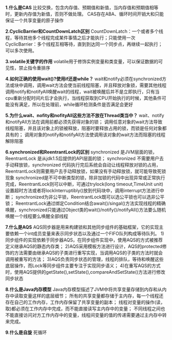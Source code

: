 **1.什么是CAS**
比较交换，包含内存值、预期值和新值，当内存值和预期值相等时，更新内存值为新值，否则不做处理。
CAS存在ABA、循环时间开销大和只能保证一个共享变量的原子操作

**2.CyclicBarrier和CountDownLatch区别**
CountDownLatch：一个或者多个线程，等待其他多个线程完成某件事情之后才能执行；只能使用一次
CyclicBarrier：多个线程互相等待，直到到达同一个同步点，再继续一起执行；可以多次使用。

**3.volatile关键字的作用**
volatile用于修饰实例变量和类变量，可以保证数据的可见性，禁止指令重排序

**4.如何正确的使用wait()?使用if还是while？**
wait和notify必须在synchronized方法或块中调用，调用wait方法会使当前线程阻塞，并且释放对象锁，需要其他线程调用notify和notifyAll唤醒wait的线程，wait被唤醒后并不是立即执行，只有当cpu重新分配时间片后才会执行，当线程获取到CPU开始执行的时候，其他条件可能没有满足，所以在处理前，while循环检测条件是否满足会更好

**5.为什么wait、nofity和nofityAll这些方法不放在Thread类当中？**
wait、notify和notifyAll方法在调用前都必须先获得对象的锁；
调用任意对象的wait方法导致线程阻塞，并且该对象上的锁被释放，阻塞时要释放占用的锁，而锁是任何对象都具有的；
调用对象的notify和notifyAll方法使调用该对象的wait方法而阻塞的线程解除阻塞

**6.synchronized和ReentrantLock的区别**
synchronized 是JVM层面的锁，ReentrantLock 是从jdk1.5后提供的API层面的锁；
synchronized 不需要用户去手动释放锁，synchronized 代码执行完后系统会自动让线程释放对锁的占用，ReentrantLock则需要用户去手动释放锁，如果没有手动释放锁，就可能导致死锁现象
synchronized是不可中断类型的锁，除非加锁的代码中出现异常或正常执行完成，ReentrantLock则可以中断，可通过trylock(long timeout,TimeUnit unit)设置超时方法或者将lockInterruptibly()放到代码块中，调用interrupt方法进行中断；
synchronized为非公平锁，ReentrantLock既可以选公平锁也可以选非公平锁；
ReentrantLock通过绑定Condition结合await()/singal()方法实现线程的精确唤醒，synchronized只能通过Object类的wait()/notify()/notifyAll()方法要么随机唤醒一个线程要么唤醒全部线程

**7.什么是AQS**
AQS同步器是用来构建锁和其他同步组件的基础框架，它的实现主要依赖一个int成员变量来表示同步状态以及通过一个FIFO队列构成等待队列。
1)同步组件的实现依赖于同步器AQS，在同步组件实现中，使用AQS的方式被推荐定义继承AQS的静态内存类；
2)AQS采用模板方法进行设计，AQS的protected修饰的方法需要由继承AQS的子类进行重写实现，当调用AQS的子类的方法时就会调用被重写的方法；
3)AQS负责同步状态的管理，线程的排队，等待和唤醒这些底层操作，而Lock等同步组件主要专注于实现同步语义；
4)在重写AQS的方式时，使用AQS提供的getState(),setState(),compareAndSetState()方法进行修改同步状态

**8.什么是Java内存模型**
Java内存模型描述了JVM中将共享变量存储到内存和从内存中读取变量这样的底层细节；
所有的共享变量都存储于主内存，每一个线程还存在自己的工作内存，工作内存保留了共享变量的副本；
线程对变量的操作(读，取)都必须在工作内存中完成，而不能直接读写主内存中的变量；
不同线程之间也不能直接访问对方工作内存中的变量，线程间变量的值的传递需要通过主内存中转来完成。

**9.什么是自旋**
死循环
